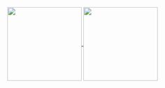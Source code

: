 <a href="https://github.com/gitchaell">
  <img height=170 align="center" src="https://github-readme-stats.vercel.app/api?username=gitchaell&show_icons=true&theme=dark" />
</a>
<a href="https://github.com/gitchaell">
  <img height=170 align="center" src="https://github-readme-stats.vercel.app/api/top-langs/?username=gitchaell&theme=dark&langs_count=20&layout=compact&card_width=500" />
</a>
